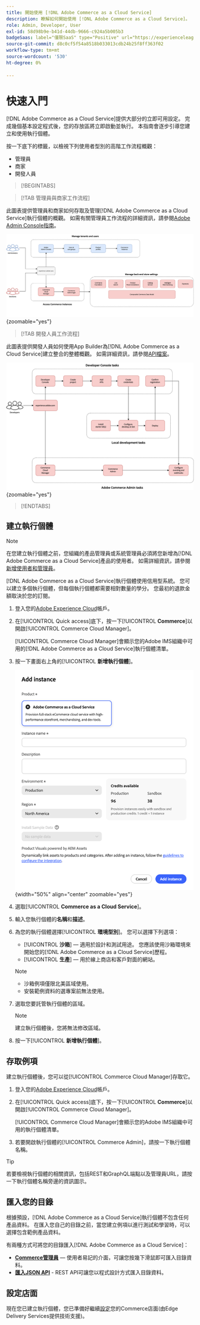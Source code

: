 ```yaml
---
title: 開始使用 [!DNL Adobe Commerce as a Cloud Service]
description: 瞭解如何開始使用 [!DNL Adobe Commerce as a Cloud Service]。
role: Admin, Developer, User
exl-id: 58d98b9e-b41d-44db-9666-c924a5b005b3
badgeSaas: label="僅限SaaS" type="Positive" url="https://experienceleague.adobe.com/en/docs/commerce/user-guides/product-solutions" tooltip="僅適用於Adobe Commerce as a Cloud Service和Adobe Commerce Optimizer專案(Adobe管理的SaaS基礎結構)。"
source-git-commit: d8c0cf5f54a8518b033013cdb24b25f8ff363f02
workflow-type: tm+mt
source-wordcount: '530'
ht-degree: 0%

---
```


# 快速入門

[!DNL Adobe Commerce as a Cloud Service]提供大部分的立即可用設定。 完成幾個基本設定程式後，您的存放區將立即啟動並執行。 本指南會逐步引導您建立和使用執行個體。

按一下底下的標籤，以檢視下列使用者型別的高階工作流程概觀：

* 管理員
* 商家
* 開發人員

>[!BEGINTABS]

>[!TAB 管理員與商家工作流程]

此圖表提供管理員和商家如何存取及管理[!DNL Adobe Commerce as a Cloud Service]執行個體的概觀。 如需有關管理員工作流程的詳細資訊，請參閱[Adobe Admin Console指南](https://helpx.adobe.com/enterprise/admin-guide.html)。

![[!DNL Adobe Commerce as a Cloud Service]商家流程圖](./assets/merchant-flow.svg){zoomable="yes"}

>[!TAB 開發人員工作流程]

此圖表提供開發人員如何使用App Builder為[!DNL Adobe Commerce as a Cloud Service]建立整合的整體概觀。 如需詳細資訊，請參閱[API檔案](https://developer.adobe.com/commerce/webapi/rest/)。

![[!DNL Adobe Commerce as a Cloud Service]開發人員流程圖](./assets/developer-flow.svg){zoomable="yes"}

>[!ENDTABS]

## 建立執行個體

>[!NOTE]
>
>在您建立執行個體之前，您組織的產品管理員或系統管理員必須將您新增為[!DNL Adobe Commerce as a Cloud Service]產品的使用者。 如需詳細資訊，請參閱[新增使用者和管理員](./user-management.md#add-users-and-admins)。

[!DNL Adobe Commerce as a Cloud Service]執行個體使用信用型系統。 您可以建立多個執行個體，但每個執行個體都需要相對數量的學分。 您最初的退款金額取決於您的訂閱。

1. 登入您的[Adobe Experience Cloud](https://experience.adobe.com/)帳戶。

1. 在[!UICONTROL Quick access]底下，按一下&#x200B;[!UICONTROL **Commerce**]&#x200B;以開啟[!UICONTROL Commerce Cloud Manager]。

   [!UICONTROL Commerce Cloud Manager]會顯示您的Adobe IMS組織中可用的[!DNL Adobe Commerce as a Cloud Service]執行個體清單。

1. 按一下畫面右上角的&#x200B;[!UICONTROL **新增執行個體**]。

   ![建立執行個體](./assets/create-instance.png){width="50%" align="center" zoomable="yes"}

1. 選取&#x200B;[!UICONTROL **Commerce as a Cloud Service**]。

1. 輸入您執行個體的&#x200B;**名稱**&#x200B;和&#x200B;**描述**。

1. 為您的執行個體選擇&#x200B;[!UICONTROL **環境型別**]。 您可以選擇下列選項：

   * [!UICONTROL **沙箱**] — 適用於設計和測試用途。 您應該使用沙箱環境來開始您的[!DNL Adobe Commerce as a Cloud Service]歷程。
   * [!UICONTROL **生產**] — 用於線上商店和客戶對面的網站。

   >[!NOTE]
   >
   >* 沙箱例項僅限北美區域使用。
   >* 安裝範例資料的選專案前無法使用。

1. 選取您要託管執行個體的區域。

   >[!NOTE]
   >
   >建立執行個體後，您將無法修改區域。

1. 按一下&#x200B;[!UICONTROL **新增執行個體**]。

## 存取例項

建立執行個體後，您可以從[!UICONTROL Commerce Cloud Manager]存取它。

1. 登入您的[Adobe Experience Cloud](https://experience.adobe.com/)帳戶。

1. 在[!UICONTROL Quick access]底下，按一下&#x200B;[!UICONTROL **Commerce**]&#x200B;以開啟[!UICONTROL Commerce Cloud Manager]。

   [!UICONTROL Commerce Cloud Manager]會顯示您的Adobe IMS組織中可用的執行個體清單。

1. 若要開啟執行個體的[!UICONTROL Commerce Admin]，請按一下執行個體名稱。

>[!TIP]
>
>若要檢視執行個體的相關資訊，包括REST和GraphQL端點以及管理員URL，請按一下執行個體名稱旁邊的資訊圖示。

## 匯入您的目錄

根據預設，[!DNL Adobe Commerce as a Cloud Service]執行個體不包含任何產品資料。 在匯入您自己的目錄之前，當您建立例項以進行測試和學習時，可以選擇包含範例產品資料。

有兩種方式可將您的目錄匯入[!DNL Adobe Commerce as a Cloud Service]：

* [**Commerce管理員**](https://experienceleague.adobe.com/en/docs/commerce-admin/systems/data-transfer/import/data-import) — 使用者易記的介面，可讓您按幾下滑鼠即可匯入目錄資料。
* [**匯入JSON API**](https://developer.adobe.com/commerce/webapi/rest/modules/import/#import-json-api) - REST API可讓您以程式設計方式匯入目錄資料。

<!-- TODO

- Add guidance about how to choose which method to use
- Add guidance for new vs existing customers (cross-reference OR and _include file for migration content)

-->

## 設定店面

現在您已建立執行個體，您已準備好繼續[設定](storefront.md)您的Commerce店面(由Edge Delivery Services提供技術支援)。
